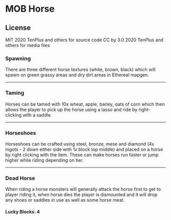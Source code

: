 # MOB Horse

## License
MIT 2020 TenPlus and others for source code
CC by 3.0 2020 TenPlus and others for media files

### Spawning
There are three different horse textures (white, brown, black) which will spawn on green grassy areas and dry dirt areas in Ethereal mapgen.

---
### Taming
Horses can be tamed with 10x wheat, apple, barley, oats of corn which then allows the player to pick up the horse using a lasso and ride by right-clicking with a saddle.

---
### Horseshoes
Horseshoes can be crafted using steel, bronze, mese and diamond (4x ingots - 2 down either side with 1x block top middle) and placed on a horse by right clicking with the item.  These can make horses run faster or jump higher while riding depending on tier.

---
### Dead Horse
When riding a horse monsters will generally attack the horse first to get to player riding it, when horse dies the player is dismounted and it will drop any shoes or saddles in use as well as some horse meat.

#### Lucky Blocks: 4
